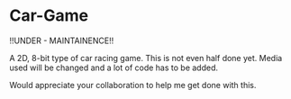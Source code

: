 # Car-Game
!!UNDER - MAINTAINENCE!!

A 2D, 8-bit type of car racing game. This is not even half done yet. Media used will be changed and a lot of code has to be added.

Would appreciate your collaboration to help me get done with this.
